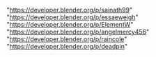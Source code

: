 "https://developer.blender.org/p/sainath99"
"https://developer.blender.org/p/essaeweigh"
"https://developer.blender.org/p/ElementW"
"https://developer.blender.org/p/angelmercy456"
"https://developer.blender.org/p/raincole"
"https://developer.blender.org/p/deadpin"
 
